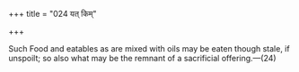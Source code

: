 +++
title = "024 यत् किम्"

+++

Such Food and eatables as are mixed with oils may be eaten though stale, if unspoilt; so also what may be the remnant of a sacrificial offering.—(24)